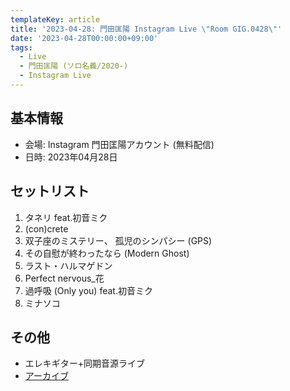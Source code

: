 ```yaml
---
templateKey: article
title: '2023-04-28: 門田匡陽 Instagram Live \"Room GIG.0428\"'
date: '2023-04-28T00:00:00+09:00'
tags:
  - Live
  - 門田匡陽 (ソロ名義/2020-)
  - Instagram Live
---
```

## 基本情報

* 会場: Instagram 門田匡陽アカウント (無料配信)
* 日時: 2023年04月28日

## セットリスト
1. タネリ feat.初音ミク
1. (con)crete
1. 双子座のミステリー、 孤児のシンパシー (GPS)
1. その自慰が終わったなら (Modern Ghost)
1. ラスト・ハルマゲドン
1. Perfect nervous_花
1. 過呼吸 (Only you) feat.初音ミク
1. ミナソコ

## その他

* エレキギター+同期音源ライブ
* [アーカイブ](https://www.instagram.com/tv/CrlI-77JrqY/)
